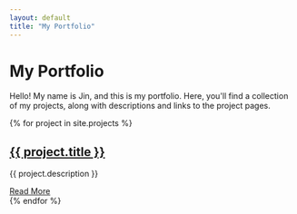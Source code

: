 ```yaml
---
layout: default
title: "My Portfolio"
---
```


# My Portfolio

Hello! My name is Jin, and this is my portfolio. Here, you'll find a collection of my projects, along with descriptions and links to the project pages.

{% for project in site.projects %}
<article>
  <h2><a href="{{ project.url }}">{{ project.title }}</a></h2>
  <p>{{ project.description }}</p>
  <a href="{{ project.url }}">Read More</a>
</article>
{% endfor %}
